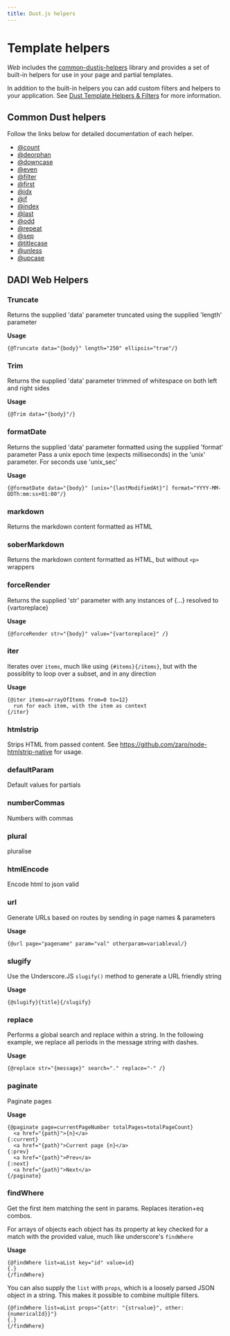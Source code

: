 ```yaml
---
title: Dust.js helpers
---
```


# Template helpers

_Web_ includes the [common-dustjs-helpers](https://www.npmjs.com/package/common-dustjs-helpers) library and provides a set of built-in helpers for use in your page and partial templates.

In addition to the built-in helpers you can add custom filters and helpers to your application. See [Dust Template Helpers & Filters](https://github.com/dadi/web/blob/docs/docs/views.md#dust-template-helpers--filters) for more information.

## Common Dust helpers

Follow the links below for detailed documentation of each helper.

- [@count](https://github.com/rodw/common-dustjs-helpers/blob/master/docs/helpers.md#count)
- [@deorphan](https://github.com/rodw/common-dustjs-helpers/blob/master/docs/helpers.md#deorphan)
- [@downcase](https://github.com/rodw/common-dustjs-helpers/blob/master/docs/helpers.md#downcase)
- [@even](https://github.com/rodw/common-dustjs-helpers/blob/master/docs/helpers.md#even)
- [@filter](https://github.com/rodw/common-dustjs-helpers/blob/master/docs/helpers.md#filter)
- [@first](https://github.com/rodw/common-dustjs-helpers/blob/master/docs/helpers.md#first)
- [@idx](https://github.com/rodw/common-dustjs-helpers/blob/master/docs/helpers.md#idx)
- [@if](https://github.com/rodw/common-dustjs-helpers/blob/master/docs/helpers.md#if)
- [@index](https://github.com/rodw/common-dustjs-helpers/blob/master/docs/helpers.md#index)
- [@last](https://github.com/rodw/common-dustjs-helpers/blob/master/docs/helpers.md#last)
- [@odd](https://github.com/rodw/common-dustjs-helpers/blob/master/docs/helpers.md#odd)
- [@repeat](https://github.com/rodw/common-dustjs-helpers/blob/master/docs/helpers.md#repeat)
- [@sep](https://github.com/rodw/common-dustjs-helpers/blob/master/docs/helpers.md#sep)
- [@titlecase](https://github.com/rodw/common-dustjs-helpers/blob/master/docs/helpers.md#titlecase)
- [@unless](https://github.com/rodw/common-dustjs-helpers/blob/master/docs/helpers.md#unless)
- [@upcase](https://github.com/rodw/common-dustjs-helpers/blob/master/docs/helpers.md#upcase)

## DADI Web Helpers

### Truncate

Returns the supplied 'data' parameter truncated using the supplied 'length' parameter

**Usage**

```
{@Truncate data="{body}" length="250" ellipsis="true"/}
```

### Trim

Returns the supplied 'data' parameter trimmed of whitespace on both left and right sides

**Usage**

```
{@Trim data="{body}"/}
```

### formatDate

Returns the supplied 'data' parameter formatted using the supplied 'format' parameter Pass a unix epoch time (expects milliseconds) in the 'unix' parameter. For seconds use 'unix_sec'

**Usage**

```
{@formatDate data="{body}" [unix="{lastModifiedAt}"] format="YYYY-MM-DDTh:mm:ss+01:00"/}
```

### markdown

Returns the markdown content formatted as HTML

### soberMarkdown

Returns the markdown content formatted as HTML, but without `<p>` wrappers

### forceRender

Returns the supplied 'str' parameter with any instances of {...} resolved to {vartoreplace}

**Usage**

```
{@forceRender str="{body}" value="{vartoreplace}" /}
```

### iter

Iterates over `items`, much like using `{#items}{/items}`, but with the possiblity to loop over a subset, and in any direction

**Usage**

```
{@iter items=arrayOfItems from=0 to=12}
  run for each item, with the item as context
{/iter}
```

### htmlstrip

Strips HTML from passed content. See <https://github.com/zaro/node-htmlstrip-native> for usage.

### defaultParam

Default values for partials

### numberCommas

Numbers with commas

### plural

pluralise

### htmlEncode

Encode html to json valid

### url

Generate URLs based on routes by sending in page names & parameters

**Usage**

```
{@url page="pagename" param="val" otherparam=variableval/}
```

### slugify

Use the Underscore.JS `slugify()` method to generate a URL friendly string

**Usage**

```
{@slugify}{title}{/slugify}
```

### replace

Performs a global search and replace within a string. In the following example, we replace all periods in the message string with dashes.

**Usage**

```
{@replace str="{message}" search="." replace="-" /}
```

### paginate

Paginate pages

**Usage**

```
{@paginate page=currentPageNumber totalPages=totalPageCount}
  <a href="{path}">{n}</a>
{:current}
  <a href="{path}">Current page {n}</a>
{:prev}
  <a href="{path}">Prev</a>
{:next}
  <a href="{path}">Next</a>
{/paginate}
```

### findWhere

Get the first item matching the sent in params. Replaces iteration+eq combos.

For arrays of objects each object has its property at key checked for a match with the provided value, much like underscore's `findWhere`

**Usage**

```
{@findWhere list=aList key="id" value=id}
{.}
{/findWhere}
```

You can also supply the `list` with `props`, which is a loosely parsed JSON object in a string. This makes it possible to combine multiple filters.

```
{@findWhere list=aList props="{attr: "{strvalue}", other: {numericalId}}"}
{.}
{/findWhere}
```